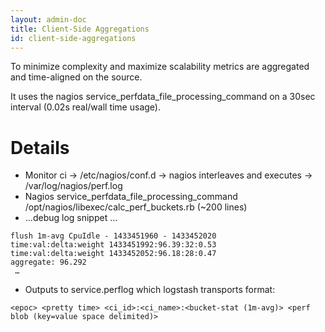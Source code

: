 ```yaml
---
layout: admin-doc
title: Client-Side Aggregations
id: client-side-aggregations
---
```


To minimize complexity and maximize scalability metrics are aggregated and time-aligned on the source.  

It uses the nagios service_perfdata_file_processing_command on a 30sec interval (0.02s real/wall time usage).

# Details

* Monitor ci -> /etc/nagios/conf.d -> nagios interleaves and executes -> /var/log/nagios/perf.log
* Nagios service_perfdata_file_processing_command  /opt/nagios/libexec/calc_perf_buckets.rb (~200 lines)
* ...debug log snippet …

```
flush 1m-avg CpuIdle - 1433451960 - 1433452020
time:val:delta:weight 1433451992:96.39:32:0.53
time:val:delta:weight 1433452052:96.18:28:0.47
aggregate: 96.292
 …
```

* Outputs to service.perflog which logstash transports
format:

```
<epoc> <pretty time> <ci_id>:<ci_name>:<bucket-stat (1m-avg)> <perf blob (key=value space delimited)>
```
